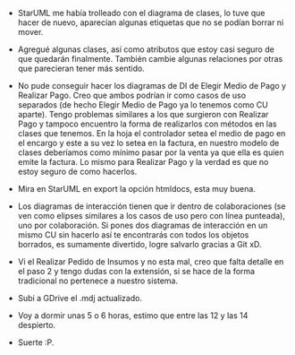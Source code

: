 * StarUML me había trolleado con el diagrama de clases, lo tuve que hacer de nuevo, aparecían algunas etiquetas que no se podían borrar ni mover.

* Agregué algunas clases, así como atributos que estoy casi seguro de que quedarán finalmente. También cambie algunas relaciones por otras que parecieran tener más sentido.

* No pude conseguir hacer los diagramas de DI de Elegir Medio de Pago y Realizar Pago. Creo que ambos podrían ir como casos de uso separados (de hecho Elegir Medio de Pago ya lo tenemos como CU aparte). Tengo problemas similares a los que surgieron con Realizar Pago y tampoco encuentro la forma de realizarlos con métodos en las clases que tenemos. En la hoja el controlador setea el medio de pago en el encargo y este a su vez lo setea en la factura, en nuestro modelo de clases deberíamos como mínimo pasar por la venta ya que ella es quien emite la factura. Lo mismo para Realizar Pago y la verdad es que no estoy seguro de como hacerlos.

* Mira en StarUML en export la opción htmldocs, esta muy buena.

* Los diagramas de interacción tienen que ir dentro de colaboraciones (se ven como elipses similares a los casos de uso pero con línea punteada), uno por colaboración. Si pones dos diagramas de interacción en un mismo CU sin hacerlo así te encontrarás con todos los objetos borrados, es sumamente divertido, logre salvarlo gracias a Git xD.

* Vi el Realizar Pedido de Insumos y no esta mal, creo que falta detalle en el paso 2 y tengo dudas con la extensión, si se hace de la forma tradicional no pertenece a nuestro sistema.

* Subi a GDrive el .mdj actualizado.

* Voy a dormir unas 5 o 6 horas, estimo que entre las 12 y las 14 despierto.

* Suerte :P.
